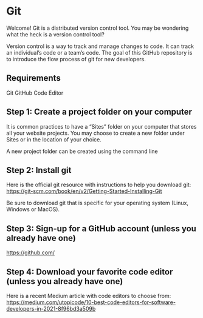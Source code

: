# Git

Welcome! Git is a distributed version control tool. You may be wondering what the heck is a version control tool? 

Version control is a way to track and manage changes to code. It can track an individual’s code or a team’s code. The goal of this GitHub repository is to introduce the flow process of git for new developers.

## Requirements

Git
GitHub
Code Editor 

## Step 1: Create a project folder on your computer

It is common practices to have a “Sites” folder on your computer that stores all your website projects. You may choose to create a new folder under Sites or in the location of your choice. 

A new project folder can be created using the command line 

## Step 2: Install git 

Here is the official git resource with instructions to help you download git:
https://git-scm.com/book/en/v2/Getting-Started-Installing-Git

Be sure to download git that is specific for your operating system (Linux, Windows or MacOS).

## Step 3: Sign-up for a GitHub account (unless you already have one) 

https://github.com/

## Step 4: Download your favorite code editor (unless you already have one)

Here is a recent Medium article with code editors to choose from: https://medium.com/utopicode/10-best-code-editors-for-software-developers-in-2021-8f96bd3a509b
